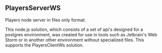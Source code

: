 ## PlayersServerWS

Players node server in files only format.

This node.js solution, which consists of a set of api's designed for a postgres environment, was created for use in tools such as Jetbrain's Web Storm or in another other environment without specialized files. This supports the PlayersClientWs solution.



